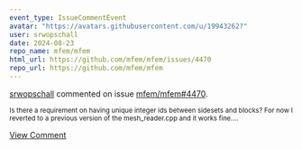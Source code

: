 ```yaml
---
event_type: IssueCommentEvent
avatar: "https://avatars.githubusercontent.com/u/19943262?"
user: srwopschall
date: 2024-08-23
repo_name: mfem/mfem
html_url: https://github.com/mfem/mfem/issues/4470
repo_url: https://github.com/mfem/mfem
---
```


<a href='https://github.com/srwopschall' target='_blank'>srwopschall</a> commented on issue <a href='https://github.com/mfem/mfem/issues/4470' target='_blank'>mfem/mfem#4470</a>.

<small>Is there a requirement on having unique integer ids between sidesets and blocks? For now I reverted to a previous version of the mesh_reader.cpp and it works fine....</small>

<a href='https://github.com/mfem/mfem/issues/4470' target='_blank'>View Comment</a>